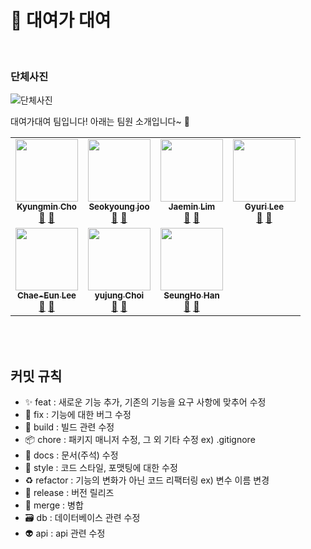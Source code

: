 # 🏡 대여가 대여
<br />

### 단체사진

![단체사진](https://user-images.githubusercontent.com/96826217/201924160-d90c8de6-0b56-4575-860c-c76c1e9a192a.png)

대여가대여 팀입니다! 아래는 팀원 소개입니다~ 🐥

<!-- ALL-CONTRIBUTORS-LIST:START - Do not remove or modify this section -->
<!-- prettier-ignore-start -->
<!-- markdownlint-disable -->
<table>
  <tbody>
    <tr>
      <td align="center"><a href="https://github.com/mozzi327"><img src="https://avatars.githubusercontent.com/u/80810465?v=4" width="100px;" alt=""/><br /><sub><b>Kyungmin Cho</b></sub></a><br /><a href="https://github.com/codestates-seb/seb40_main_010/commits?author=mozzi327" title="Documentation">📖</a> <a href="https://github.com/codestates-seb/seb40_main_010/pulls?q=is%3Apr+author%3Amozzi327" title="Pull Requests">🏡</a></td>           
      <td align="center"><a href="https://github.com/Quartz614"><img src="https://avatars.githubusercontent.com/u/96826217?v=4" width="100px;" alt=""/><br /><sub><b>Seokyoung joo</b></sub></a><br /><a href="https://github.com/codestates-seb/seb40_main_010/commits?author=Quartz614" title="Documentation">📖</a> <a href="https://github.com/codestates-seb/seb40_main_010/pulls?q=is%3Apr+author%3AQuartz614" title="Pull Requests">🏡</a></td>          
      <td align="center"><a href="https://github.com/LimJaeminZ"><img src="https://avatars.githubusercontent.com/u/107789417?v=4" width="100px;" alt=""/><br /><sub><b>
Jaemin Lim</b></sub></a><br /><a href="https://github.com/codestates-seb/seb40_main_010/commits?author=LimJaeminZ" title="Documentation">📖</a> <a href="https://github.com/codestates-seb/seb40_main_010/pulls?q=is%3Apr+author%3ALimJaeminZ" title="Pull Requests">🏡</a></td>
      <td align="center"><a href="https://github.com/LeeGoh"><img src="https://avatars.githubusercontent.com/u/107545016?v=4" width="100px;" alt=""/><br /><sub><b>Gyuri Lee</b></sub></a><br /><a href="https://github.com/codestates-seb/seb40_main_010/commits?author=LeeGoh" title="Documentation">📖</a> <a href="https://github.com/codestates-seb/seb40_main_010/pulls?q=is%3Apr+author%3ALeeGoh" title="Pull Requests">🏡</a></td>
    </tr>  
    <tr>
      <td align="center"><a href="https://github.com/ichenny"><img src="https://avatars.githubusercontent.com/u/102204957?v=4" width="100px;" alt=""/><br /><sub><b>Chae-Eun Lee</b></sub></a><br /><a href="https://github.com/codestates-seb/seb40_main_010/commits?author=ichenny" title="Documentation">📖</a> <a href="https://github.com/codestates-seb/seb40_main_010/pulls?q=is%3Apr+author%3Aichenny" title="Pull Requests">🏡</a></td>      
      <td align="center"><a href="https://github.com/z1zonemoi"><img src="https://avatars.githubusercontent.com/u/107454269?v=4" width="100px;" alt=""/><br /><sub><b>
yujung Choi</b></sub></a><br /><a href="https://github.com/codestates-seb/seb40_main_010/commits?author=z1zonemoi" title="Documentation">📖</a> <a href="https://github.com/codestates-seb/seb40_main_010/pulls?q=is%3Apr+author%3Az1zonemoi" title="Pull Requests">🏡</a></td>
      <td align="center"><a href="https://github.com/94sssh"><img src="https://avatars.githubusercontent.com/u/93918946?v=4" width="100px;" alt=""/><br /><sub><b>SeungHo Han</b></sub></a><br /><a href="https://github.com/codestates-seb/seb40_main_010/commits?author=94sssh" title="Documentation">📖</a> <a href="https://github.com/codestates-seb/seb40_main_010/pulls?q=is%3Apr+author%3A94sssh" title="Pull Requests">🏡</a></td>
    </tr>
  </tbody>
</table>

<!-- markdownlint-restore -->
<!-- prettier-ignore-end -->

<!-- ALL-CONTRIBUTORS-LIST:END -->

<br/>

<br/>

## 커밋 규칙

- ✨ feat : 새로운 기능 추가, 기존의 기능을 요구 사항에 맞추어 수정
- 🐛 fix : 기능에 대한 버그 수정
- 👷 build : 빌드 관련 수정
- 📦 chore : 패키지 매니저 수정, 그 외 기타 수정 ex) .gitignore
- 📝 docs : 문서(주석) 수정
- 🎨 style : 코드 스타일, 포맷팅에 대한 수정
- ♻️ refactor : 기능의 변화가 아닌 코드 리팩터링 ex) 변수 이름 변경
- 🔖 release : 버전 릴리즈
- 🔀 merge : 병합
- 🗃 db : 데이터베이스 관련 수정
- 👽 api : api 관련 수정

